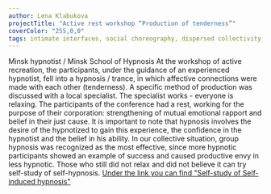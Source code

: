 ```yaml
---
author: Lena Klabukova
projectTitle: "Active rest workshop “Production of tenderness”"
coverColor: "255,0,0"
tags: intimate interfaces, social choreography, dispersed collectivity, practices of ourselves
---
```

 Minsk hypnotist /  Minsk School of Hypnosis
At the workshop of active recreation, the participants, under the guidance of an experienced hypnotist, fell into a hypnosis / trance, in which affective connections were made with each other (tenderness). A specific method of production was discussed with a local specialist. The specialist works - everyone is relaxing. The participants of the conference had a rest, working for the purpose of their corporation: strengthening of mutual emotional rapport and belief in their just cause. It is important to note that hypnosis involves the desire of the hypnotized to gain this experience, the confidence in the hypnotist and the belief in his ability. In our collective situation, group hypnosis was recognized as the most effective, since more hypnotic participants showed an example of success and caused productive envy in less hypnotic. Those who still did not relax and did not believe it can try self-study of self-hypnosis.
[Under the link you can find "Self-study of Self-induced hypnosis"][1]

[1]:	https://drive.google.com/drive/u/0/folders/0B5N7gqb-cJxeV0hXaExqcUVQUlU